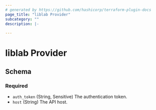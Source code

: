 ```yaml
---
# generated by https://github.com/hashicorp/terraform-plugin-docs
page_title: "liblab Provider"
subcategory: ""
description: |-
  
---
```


# liblab Provider





<!-- schema generated by tfplugindocs -->
## Schema

### Required

- `auth_token` (String, Sensitive) The authentication token.
- `host` (String) The API host.

